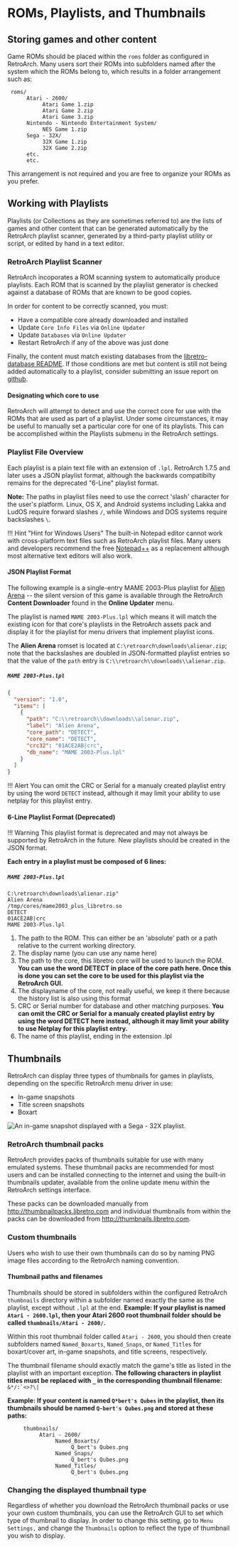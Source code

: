 # ROMs, Playlists, and Thumbnails

## Storing games and other content
Game ROMs should be placed within the `roms` folder as configured in RetroArch. Many users sort their ROMs into subfolders named after the system which the ROMs belong to, which results in a folder arrangement such as:


     roms/
          Atari - 2600/
               Atari Game 1.zip
               Atari Game 2.zip
               Atari Game 3.zip
          Nintendo - Nintendo Entertainment System/
               NES Game 1.zip
          Sega - 32X/
               32X Game 1.zip
               32X Game 2.zip
          etc.
          etc.
          
This arrangement is not required and you are free to organize your ROMs as you prefer.

## Working with Playlists
Playlists (or Collections as they are sometimes referred to) are the lists of games and other content that can be generated automatically by the RetroArch playlist scanner, generated by a third-party playlist utility or script, or edited by hand in a text editor.

### RetroArch Playlist Scanner

RetroArch incoporates a ROM scanning system to automatically produce playlists. Each ROM that is scanned by the playlist generator is checked against a database of ROMs that are known to be good copies.

In order for content to be correctly scanned, you must:

  - Have a compatible core already downloaded and installed
  - Update `Core Info Files` via `Online Updater`
  - Update `Databases` via `Online Updater`
  - Restart RetroArch if any of the above was just done

Finally, the content must match existing databases from the [libretro-database README](https://docs.libretro.com/guides/roms-playlists-thumbnails/#sources). If those conditions are met but content is still not being added automatically to a playlist, consider submitting an issue report on [github](https://www.github.com/libretro/RetroArch/issues).

#### Designating which core to use

RetroArch will attempt to detect and use the correct core for use with the ROMs that are used as part of a playlist. Under some circumstances, it may be useful to manually set a particular core for one of its playlists. This can be accomplished within the Playlists submenu in the RetroArch settings.

### Playlist File Overview

Each playlist is a plain text file with an extension of `.lpl`. RetroArch 1.7.5 and later uses a JSON playlist format, although the backwards compatibilty remains for the deprecated "6-Line" playlist format.

**Note:** The paths in playlist files need to use the correct 'slash' character for the user's platform. Linux, OS X, and Android systems including Lakka and LudOS require forward slashes `/`, while Windows and DOS systems require backslashes `\`.

!!! Hint "Hint for Windows Users"
    The built-in Notepad editor cannot work with cross-platform text files such as RetroArch playlist files. Many users and developers recommend the free [Notepad++](https://notepad-plus-plus.org/) as a replacement although most alternative text editors will also work.

#### JSON Playlist Format

The following example is a single-entry MAME 2003-Plus playlist for [Alien Arena](https://www.arcade-museum.com/game_detail.php?game_id=6850) -- the silent version of this game is available through the RetroArch **Content Downloader** found in the **Online Updater** menu.

The playlist is named `MAME 2003-Plus.lpl` which means it will match the existing icon for that core's playlists in the RetroArch assets pack and display it for the playlist for menu drivers that implement playlist icons. 

The **Alien Arena** romset is located at `C:\retroarch\downloads\alienar.zip`; note that the backslashes are doubled in JSON-formatted playlist entries so that the value of the `path` entry is `C:\\retroarch\\downloads\\alienar.zip`.

##### `MAME 2003-Plus.lpl`
```json
{
  "version": "1.0",
  "items": [
    {
      "path": "C:\\retroarch\\downloads\\alienar.zip",
      "label": "Alien Arena",
      "core_path": "DETECT",
      "core_name": "DETECT",
      "crc32": "01ACE2AB|crc",
      "db_name": "MAME 2003-Plus.lpl"
    }
  ]
}
```

!!! Alert
    You can omit the CRC or Serial for a manualy created playlist entry by using the word `DETECT`  instead, although it may limit your ability to use netplay for this playlist entry.

#### 6-Line Playlist Format (Deprecated)

!!! Warning
    This playlist format is deprecated and may not always be supported by RetroArch in the future. New playlists should be created in the JSON format.

**Each entry in a playlist must be composed of 6 lines:**

##### `MAME 2003-Plus.lpl`
```
C:\retroarch\downloads\alienar.zip"
Alien Arena
/tmp/cores/mame2003_plus_libretro.so
DETECT
01ACE2AB|crc
MAME 2003-Plus.lpl
```

1. The path to the ROM. This can either be an 'absolute' path or a path relative to the current working directory.
2. The display name (you can use any name here)
3. The path to the core, this libretro core will be used to launch the ROM. **You can use the word DETECT in place of the core path here. Once this is done you can set the core to be used for this playlist via the RetroArch GUI.**
4. The displayname of the core, not really useful, we keep it there because the history list is also using this format
5. CRC or Serial number for database and other matching purposes. **You can omit the CRC or Serial for a manualy created playlist entry by using the word DETECT here instead, although it may limit your ability to use Netplay for this playlist entry.**
6. The name of this playlist, ending in the extension .lpl

## Thumbnails

RetroArch can display three types of thumbnails for games in playlists, depending on the specific RetroArch menu driver in use:

* In-game snapshots
* Title screen snapshots
* Boxart

![An in-game snapshot displayed with a Sega - 32X playlist.](http://www.lakka.tv/doc/images/thumbnails.png "An in-game snapshot displayed with a Sega - 32X playlist.")

### RetroArch thumbnail packs
RetroArch provides packs of thumbnails suitable for use with many emulated systems. These thumbnail packs are recommended for most users and can be installed connecting to the internet and using the built-in thumbnails updater, available from the online update menu within the RetroArch settings interface.

These packs can be downloaded manually from http://thumbnailpacks.libretro.com and individual thumbnails from within the packs can be downloaded from http://thumbnails.libretro.com.

### Custom thumbnails
Users who wish to use their own thumbnails can do so by naming PNG image files according to the RetroArch naming convention.

#### Thumbnail paths and filenames
Thumbnails should be stored in subfolders within the configured RetroArch `thumbnails` directory within a subfolder named exactly the same as the playlist, except without `.lpl` at the end. **Example: If your playlist is named `Atari - 2600.lpl`, then your Atari 2600 root thumbnail folder should be called `thumbnails/Atari - 2600/`.**

Within this root thumbnail folder called `Atari - 2600`, you should then create subfolders named `Named_Boxarts`, `Named_Snaps`, or `Named_Titles` for boxart/cover art, in-game snapshots, and title screens, respectively. 

The thumbnail filename should exactly match the game's title as listed in the playlist with an important exception. **The following characters in playlist titles must be replaced with `_` in the corresponding thumbnail filename:** `` &*/:`<>?\| ``

**Example: If your content is named `Q*bert's Qubes` in the playlist, then its thumbnails should be named `Q-bert's Qubes.png` and stored at these paths:**

```
     thumbnails/
          Atari - 2600/
               Named_Boxarts/
                    Q_bert's Qubes.png
               Named_Snaps/
                    Q_bert's Qubes.png
               Named_Titles/
                    Q_bert's Qubes.png
```


### Changing the displayed thumbnail type
Regardless of whether you download the RetroArch thumbnail packs or use your own custom thumbnails, you can use the RetroArch GUI to set which type of thumbnail to display. In order to change this setting, go to `Menu Settings,` and change the `Thumbnails` option to reflect the type of thumbnail you wish to display.
